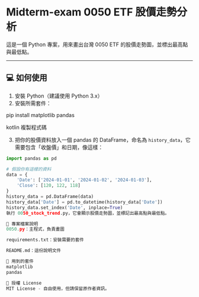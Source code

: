 # Midterm-exam 0050 ETF 股價走勢分析

這是一個 Python 專案，用來畫出台灣 0050 ETF 的股價走勢圖，並標出最高點與最低點。

---

## 💻 如何使用

1. 安裝 Python（建議使用 Python 3.x）
2. 安裝所需套件：

pip install matplotlib pandas

kotlin
複製程式碼

3. 把你的股價資料放入一個 pandas 的 DataFrame，命名為 `history_data`，它需要包含「收盤價」和日期，像這樣：

```python
import pandas as pd

# 假設你有這樣的資料
data = {
    'Date': ['2024-01-01', '2024-01-02', '2024-01-03'],
    'Close': [120, 122, 118]
}
history_data = pd.DataFrame(data)
history_data['Date'] = pd.to_datetime(history_data['Date'])
history_data.set_index('Date', inplace=True)
執行 0050_stock_trend.py，它會顯示股價走勢圖，並標記出最高點與最低點。

📁 專案檔案說明
0050.py：主程式，負責畫圖

requirements.txt：安裝需要的套件

README.md：這份說明文件

🔧 用到的套件
matplotlib
pandas

📝 授權 License
MIT License - 自由使用，但請保留原作者資訊。
